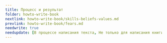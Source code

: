 ```yaml
---
title: Процесс и результат
folder: howto-write-book
nextlink: howto-write-book/skills-beliefs-values.md
prevlink: howto-write-book/fears.md
needwrite: true
needupdate: [В процессе написания текста, Не только для написания книги]
---
```

